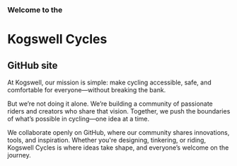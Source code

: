 ### Welcome to the ###
# Kogswell Cycles #
## GitHub site ##

At Kogswell, our mission is simple: make cycling accessible, safe, and comfortable for everyone—without breaking the bank.

But we’re not doing it alone. We’re building a community of passionate riders and creators who share that vision. Together, we push the boundaries of what’s possible in cycling—one idea at a time.

We collaborate openly on GitHub, where our community shares innovations, tools, and inspiration. Whether you're designing, tinkering, or riding, Kogswell Cycles is where ideas take shape, and everyone’s welcome on the journey.
